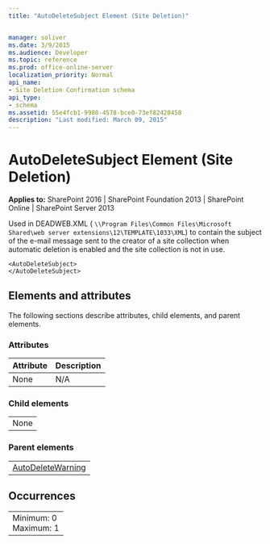 ```yaml
---
title: "AutoDeleteSubject Element (Site Deletion)"


manager: soliver
ms.date: 3/9/2015
ms.audience: Developer
ms.topic: reference
ms.prod: office-online-server
localization_priority: Normal
api_name:
- Site Deletion Confirmation schema
api_type:
- schema
ms.assetid: 55e4fcb1-9980-4578-bce0-73ef82420458
description: "Last modified: March 09, 2015"
---
```


# AutoDeleteSubject Element (Site Deletion)

 
  
 **Applies to:** SharePoint 2016 | SharePoint Foundation 2013 | SharePoint Online | SharePoint Server 2013
  
Used in DEADWEB.XML ( `\\Program Files\Common Files\Microsoft Shared\web server extensions\12\TEMPLATE\1033\XML`) to contain the subject of the e-mail message sent to the creator of a site collection when automatic deletion is enabled and the site collection is not in use.
  
```
<AutoDeleteSubject>
</AutoDeleteSubject>
```

## Elements and attributes

The following sections describe attributes, child elements, and parent elements.

### Attributes

|**Attribute**|**Description**|
|:-----|:-----|
|None  <br/> |N/A  <br/> |
   
### Child elements

||
|:-----|
|None |
   
### Parent elements

||
|:-----|
|[AutoDeleteWarning](autodeletewarning-element-site-deletion.md)|
   
## Occurrences

||
|:-----|
|Minimum: 0  <br/> Maximum: 1  <br/> |
   

